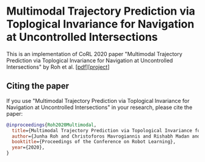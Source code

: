 # Multimodal Trajectory Prediction via Toplogical Invariance for Navigation at Uncontrolled Intersections
This is an implementation of CoRL 2020 paper "Multimodal Trajectory Prediction via Toplogical Invariance for Navigation at Uncontrolled Intersections" by Roh et al. [[pdf]()][[project](https://sites.google.com/view/multiple-topologies-prediction)]

## Citing the paper
If you use "Multimodal Trajectory Prediction via Toplogical Invariance for Navigation at Uncontrolled Intersections" in your research, please cite the paper:
```bibtex
@inproceedings{Roh2020Multimodal,
  title={Multimodal Trajectory Prediction via Topological Invariance for Navigation at Uncontrolled Intersections},
  author={Junha Roh and Christoforos Mavrogiannis and Rishabh Madan and Dieter Fox and Siddhartha S. Srinivasa},
  booktitle={Proceedings of the Conference on Robot Learning},
  year={2020},
}
```

